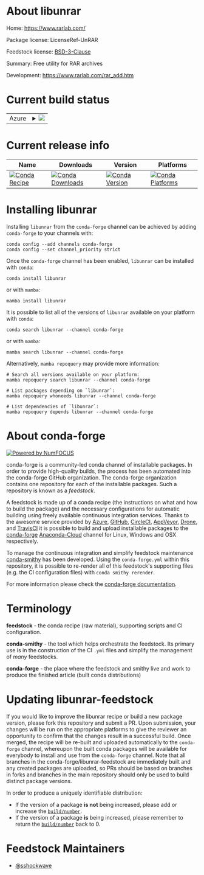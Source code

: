 About libunrar
==============

Home: https://www.rarlab.com/

Package license: LicenseRef-UnRAR

Feedstock license: [BSD-3-Clause](https://github.com/conda-forge/libunrar-feedstock/blob/main/LICENSE.txt)

Summary: Free utility for RAR archives

Development: https://www.rarlab.com/rar_add.htm

Current build status
====================


<table>
    
  <tr>
    <td>Azure</td>
    <td>
      <details>
        <summary>
          <a href="https://dev.azure.com/conda-forge/feedstock-builds/_build/latest?definitionId=18447&branchName=main">
            <img src="https://dev.azure.com/conda-forge/feedstock-builds/_apis/build/status/libunrar-feedstock?branchName=main">
          </a>
        </summary>
        <table>
          <thead><tr><th>Variant</th><th>Status</th></tr></thead>
          <tbody><tr>
              <td>linux_64</td>
              <td>
                <a href="https://dev.azure.com/conda-forge/feedstock-builds/_build/latest?definitionId=18447&branchName=main">
                  <img src="https://dev.azure.com/conda-forge/feedstock-builds/_apis/build/status/libunrar-feedstock?branchName=main&jobName=linux&configuration=linux%20linux_64_" alt="variant">
                </a>
              </td>
            </tr><tr>
              <td>linux_aarch64</td>
              <td>
                <a href="https://dev.azure.com/conda-forge/feedstock-builds/_build/latest?definitionId=18447&branchName=main">
                  <img src="https://dev.azure.com/conda-forge/feedstock-builds/_apis/build/status/libunrar-feedstock?branchName=main&jobName=linux&configuration=linux%20linux_aarch64_" alt="variant">
                </a>
              </td>
            </tr><tr>
              <td>linux_ppc64le</td>
              <td>
                <a href="https://dev.azure.com/conda-forge/feedstock-builds/_build/latest?definitionId=18447&branchName=main">
                  <img src="https://dev.azure.com/conda-forge/feedstock-builds/_apis/build/status/libunrar-feedstock?branchName=main&jobName=linux&configuration=linux%20linux_ppc64le_" alt="variant">
                </a>
              </td>
            </tr><tr>
              <td>osx_64</td>
              <td>
                <a href="https://dev.azure.com/conda-forge/feedstock-builds/_build/latest?definitionId=18447&branchName=main">
                  <img src="https://dev.azure.com/conda-forge/feedstock-builds/_apis/build/status/libunrar-feedstock?branchName=main&jobName=osx&configuration=osx%20osx_64_" alt="variant">
                </a>
              </td>
            </tr><tr>
              <td>osx_arm64</td>
              <td>
                <a href="https://dev.azure.com/conda-forge/feedstock-builds/_build/latest?definitionId=18447&branchName=main">
                  <img src="https://dev.azure.com/conda-forge/feedstock-builds/_apis/build/status/libunrar-feedstock?branchName=main&jobName=osx&configuration=osx%20osx_arm64_" alt="variant">
                </a>
              </td>
            </tr><tr>
              <td>win_64</td>
              <td>
                <a href="https://dev.azure.com/conda-forge/feedstock-builds/_build/latest?definitionId=18447&branchName=main">
                  <img src="https://dev.azure.com/conda-forge/feedstock-builds/_apis/build/status/libunrar-feedstock?branchName=main&jobName=win&configuration=win%20win_64_" alt="variant">
                </a>
              </td>
            </tr>
          </tbody>
        </table>
      </details>
    </td>
  </tr>
</table>

Current release info
====================

| Name | Downloads | Version | Platforms |
| --- | --- | --- | --- |
| [![Conda Recipe](https://img.shields.io/badge/recipe-libunrar-green.svg)](https://anaconda.org/conda-forge/libunrar) | [![Conda Downloads](https://img.shields.io/conda/dn/conda-forge/libunrar.svg)](https://anaconda.org/conda-forge/libunrar) | [![Conda Version](https://img.shields.io/conda/vn/conda-forge/libunrar.svg)](https://anaconda.org/conda-forge/libunrar) | [![Conda Platforms](https://img.shields.io/conda/pn/conda-forge/libunrar.svg)](https://anaconda.org/conda-forge/libunrar) |

Installing libunrar
===================

Installing `libunrar` from the `conda-forge` channel can be achieved by adding `conda-forge` to your channels with:

```
conda config --add channels conda-forge
conda config --set channel_priority strict
```

Once the `conda-forge` channel has been enabled, `libunrar` can be installed with `conda`:

```
conda install libunrar
```

or with `mamba`:

```
mamba install libunrar
```

It is possible to list all of the versions of `libunrar` available on your platform with `conda`:

```
conda search libunrar --channel conda-forge
```

or with `mamba`:

```
mamba search libunrar --channel conda-forge
```

Alternatively, `mamba repoquery` may provide more information:

```
# Search all versions available on your platform:
mamba repoquery search libunrar --channel conda-forge

# List packages depending on `libunrar`:
mamba repoquery whoneeds libunrar --channel conda-forge

# List dependencies of `libunrar`:
mamba repoquery depends libunrar --channel conda-forge
```


About conda-forge
=================

[![Powered by
NumFOCUS](https://img.shields.io/badge/powered%20by-NumFOCUS-orange.svg?style=flat&colorA=E1523D&colorB=007D8A)](https://numfocus.org)

conda-forge is a community-led conda channel of installable packages.
In order to provide high-quality builds, the process has been automated into the
conda-forge GitHub organization. The conda-forge organization contains one repository
for each of the installable packages. Such a repository is known as a *feedstock*.

A feedstock is made up of a conda recipe (the instructions on what and how to build
the package) and the necessary configurations for automatic building using freely
available continuous integration services. Thanks to the awesome service provided by
[Azure](https://azure.microsoft.com/en-us/services/devops/), [GitHub](https://github.com/),
[CircleCI](https://circleci.com/), [AppVeyor](https://www.appveyor.com/),
[Drone](https://cloud.drone.io/welcome), and [TravisCI](https://travis-ci.com/)
it is possible to build and upload installable packages to the
[conda-forge](https://anaconda.org/conda-forge) [Anaconda-Cloud](https://anaconda.org/)
channel for Linux, Windows and OSX respectively.

To manage the continuous integration and simplify feedstock maintenance
[conda-smithy](https://github.com/conda-forge/conda-smithy) has been developed.
Using the ``conda-forge.yml`` within this repository, it is possible to re-render all of
this feedstock's supporting files (e.g. the CI configuration files) with ``conda smithy rerender``.

For more information please check the [conda-forge documentation](https://conda-forge.org/docs/).

Terminology
===========

**feedstock** - the conda recipe (raw material), supporting scripts and CI configuration.

**conda-smithy** - the tool which helps orchestrate the feedstock.
                   Its primary use is in the construction of the CI ``.yml`` files
                   and simplify the management of *many* feedstocks.

**conda-forge** - the place where the feedstock and smithy live and work to
                  produce the finished article (built conda distributions)


Updating libunrar-feedstock
===========================

If you would like to improve the libunrar recipe or build a new
package version, please fork this repository and submit a PR. Upon submission,
your changes will be run on the appropriate platforms to give the reviewer an
opportunity to confirm that the changes result in a successful build. Once
merged, the recipe will be re-built and uploaded automatically to the
`conda-forge` channel, whereupon the built conda packages will be available for
everybody to install and use from the `conda-forge` channel.
Note that all branches in the conda-forge/libunrar-feedstock are
immediately built and any created packages are uploaded, so PRs should be based
on branches in forks and branches in the main repository should only be used to
build distinct package versions.

In order to produce a uniquely identifiable distribution:
 * If the version of a package **is not** being increased, please add or increase
   the [``build/number``](https://docs.conda.io/projects/conda-build/en/latest/resources/define-metadata.html#build-number-and-string).
 * If the version of a package **is** being increased, please remember to return
   the [``build/number``](https://docs.conda.io/projects/conda-build/en/latest/resources/define-metadata.html#build-number-and-string)
   back to 0.

Feedstock Maintainers
=====================

* [@sshockwave](https://github.com/sshockwave/)

